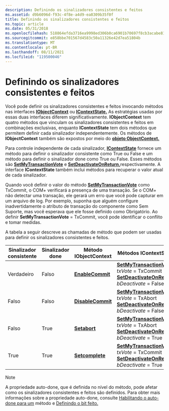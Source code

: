 ```yaml
---
description: Definindo os sinalizadores consistentes e feitos
ms.assetid: d9b6096d-f93c-4f8e-a4d9-ea8309b35f0f
title: Definindo os sinalizadores consistentes e feitos
ms.topic: article
ms.date: 05/31/2018
ms.openlocfilehash: 518864efda3716ea9998ed306b0ca6901b70697f8cb3acabe813d3e2e3e0bcd0
ms.sourcegitcommit: e858bbe701567d4583c50a11326e42d7ea51804b
ms.translationtype: MT
ms.contentlocale: pt-BR
ms.lasthandoff: 08/11/2021
ms.locfileid: "119500046"
---
```

# <a name="setting-the-consistent-and-done-flags"></a>Definindo os sinalizadores consistentes e feitos

Você pode definir os sinalizadores consistentes e feitos invocando métodos nas interfaces [**IObjectContext**](/windows/desktop/api/ComSvcs/nn-comsvcs-iobjectcontext) ou [**IContextState.**](/windows/desktop/api/ComSvcs/nn-comsvcs-icontextstate) As estratégias usadas por essas duas interfaces diferem significativamente. **IObjectContext** tem quatro métodos que vinculam os sinalizadores consistentes e feitos em combinações exclusivas, enquanto **IContextState** tem dois métodos que permitem definir cada sinalizador independentemente. Os métodos de **IObjectContext** também são expostos por meio do [**objeto ObjectContext.**](/windows/desktop/api/ComSvcs/nn-comsvcs-objectcontext)

Para controle independente de cada sinalizador, [**IContextState**](/windows/desktop/api/ComSvcs/nn-comsvcs-icontextstate) fornece um método para definir o sinalizador consistente como True ou False e um método para definir o sinalizador done como True ou False. Esses métodos são [**SetMyTransactionVote**](/windows/desktop/api/ComSvcs/nf-comsvcs-icontextstate-setmytransactionvote) e [**SetDeactivateOnReturn,**](/windows/desktop/api/ComSvcs/nf-comsvcs-icontextstate-setdeactivateonreturn)respectivamente. A interface **IContextState** também inclui métodos para recuperar o valor atual de cada sinalizador.

Quando você definir o valor do método [**SetMyTransactionVote**](/windows/desktop/api/ComSvcs/nf-comsvcs-icontextstate-setmytransactionvote) como TxCommit, o COM+ verificará a presença de uma transação. Se o COM+ não detectar uma transação, ele gerará um erro que você pode capturar em um arquivo de log. Por exemplo, suponha que alguém configure inadvertidamente o atributo de transação do componente como Sem Suporte, mas você esperava que ele fosse definido como Obrigatório. Ao definir **SetMyTransactionVote** = TxCommit, você pode identificar o conflito e tomar medidas.

A tabela a seguir descreve as chamadas de método que podem ser usadas para definir os sinalizadores consistentes e feitos.



| Sinalizador consistente  | Sinalizador done        | Método IObjectContext                                            | Métodos IContextState                                                                                                                                                                                    |
|------------------|------------------|------------------------------------------------------------------|----------------------------------------------------------------------------------------------------------------------------------------------------------------------------------------------------------|
| Verdadeiro<br/>  | Falso<br/> | [**EnableCommit**](/windows/desktop/api/ComSvcs/nf-comsvcs-iobjectcontext-enablecommit)<br/>   | [**SetMyTransactionVote**](/windows/desktop/api/ComSvcs/nf-comsvcs-icontextstate-setmytransactionvote) *txVote* = TxCommit <br/> [**SetDeactivateOnReturn**](/windows/desktop/api/ComSvcs/nf-comsvcs-icontextstate-setdeactivateonreturn) *bDeactivate* = False<br/> |
| Falso<br/> | Falso<br/> | [**DisableCommit**](/windows/desktop/api/ComSvcs/nf-comsvcs-iobjectcontext-disablecommit)<br/> | [**SetMyTransactionVote**](/windows/desktop/api/ComSvcs/nf-comsvcs-icontextstate-setmytransactionvote) *txVote* = TxAbort <br/> [**SetDeactivateOnReturn**](/windows/desktop/api/ComSvcs/nf-comsvcs-icontextstate-setdeactivateonreturn) *bDeactivate* = False<br/>  |
| Falso<br/> | True<br/>  | [**Setabort**](/windows/desktop/api/ComSvcs/nf-comsvcs-iobjectcontext-setabort)<br/>           | [**SetMyTransactionVote**](/windows/desktop/api/ComSvcs/nf-comsvcs-icontextstate-setmytransactionvote) *txVote* = TxAbort <br/> [**SetDeactivateOnReturn**](/windows/desktop/api/ComSvcs/nf-comsvcs-icontextstate-setdeactivateonreturn) *bDeactivate* = True<br/>   |
| True<br/>  | True<br/>  | [**Setcomplete**](/windows/desktop/api/ComSvcs/nf-comsvcs-iobjectcontext-setcomplete)<br/>     | [**SetMyTransactionVote**](/windows/desktop/api/ComSvcs/nf-comsvcs-icontextstate-setmytransactionvote) *txVote* = TxCommit <br/>[**SetDeactivateOnReturn**](/windows/desktop/api/ComSvcs/nf-comsvcs-icontextstate-setdeactivateonreturn) *bDeactivate* = True              |



 

> [!Note]  
> A propriedade auto-done, que é definida no nível do método, pode afetar como os sinalizadores consistentes e feitos são definidos. Para obter mais informações sobre a propriedade auto-done, consulte [Habilitando o auto-done para um](enabling-auto-done-for-a-method.md) método e [Definindo o bit feito.](setting-the-done-bit.md)

 

 

 




